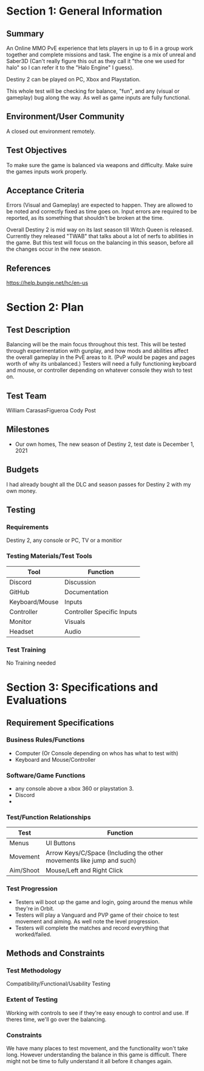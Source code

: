 # Section 1: General Information

## Summary

An Online MMO PvE experience that lets players in up to 6 in a group work together and complete missions and task. The engine is a mix of unreal and Saber3D (Can't really
figure this out as they call it "the one we used for halo" so I can refer it to the "Halo Engine" I guess). 

Destiny 2 can be played on PC, Xbox and Playstation.

This whole test will be checking for balance, "fun", and any (visual or gameplay) bug along the way. As well as game inputs are fully functional.

## Environment/User Community

A closed out environment remotely.

## Test Objectives

To make sure the game is balanced via weapons and difficulty.
Make suire the games inputs work properly.

## Acceptance Criteria

Errors (Visual and Gameplay) are expected to happen. They are allowed to be noted and correctly fixed as time goes on.
Input errors are required to be reported, as its something that shouldn't be broken at the time.

Overall Destiny 2 is mid way on its last season till Witch Queen is released. Currently they released "TWAB" that talks about a lot of nerfs to abilities in the game.
But this test will focus on the balancing in this season, before all the changes occur in the new season.

## References

https://help.bungie.net/hc/en-us

# Section 2: Plan
## Test Description

Balancing will be the main focus throughout this test. This will be tested through experimentation with gunplay, and how mods and abilities affect the overall gameplay
in the PvE areas to it. (PvP would be pages and pages worth of why its unbalanced.) Testers will need a fully functioning keyboard and mouse, or controller depending
on whatever console they wish to test on. 

## Test Team

William CarasasFigueroa
Cody Post

## Milestones

* Our own homes, The new season of Destiny 2, test date is December 1, 2021

## Budgets

I had already bought all the DLC and season passes for Destiny 2 with my own money.

## Testing
### Requirements

Destiny 2, any console or PC, TV or a monitior

### Testing Materials/Test Tools

Tool | Function
--------|------------
Discord | Discussion
GitHub | Documentation
Keyboard/Mouse | Inputs
Controller | Controller Specific Inputs
Monitor | Visuals
Headset | Audio

### Test Training

No Training needed

# Section 3: Specifications and Evaluations

## Requirement Specifications

### Business Rules/Functions

* Computer (Or Console depending on whos has what to test with)
* Keyboard and Mouse/Controller

### Software/Game Functions

* any console above a xbox 360 or playstation 3.
* Discord
*

### Test/Function Relationships

Test | Function
------------ | -------------
Menus | UI Buttons
Movement | Arrow Keys/C/Space (Including the other movements like jump and such)
Aim/Shoot | Mouse/Left and Right Click

### Test Progression

* Testers will boot up the game and login, going around the menus while they're in Orbit.
* Testers will play a Vanguard and PVP game of their choice to test movement and aiming. As well note the level progression.
* Testers will complete the matches and record everything that worked/failed.

## Methods and Constraints

### Test Methodology

Compatibility/Functional/Usability Testing

### Extent of Testing

Working with controls to see if they're easy enough to control and use.
If theres time, we'll go over the balancing.

### Constraints

We have many places to test movement, and the functionality won't take long. However understanding the balance in this game is difficult. There might not be time to fully understand it all before it changes again.
